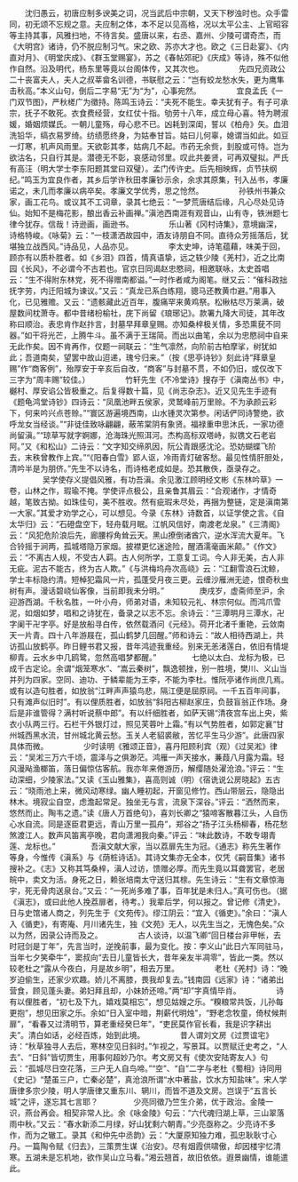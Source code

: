 <!-- { "loadSidebar": true } -->
　　沈归愚云，初唐应制多谀美之词，况当武后中宗朝，又天下秽浊时也。众手雷同，初无颂不忘规之意。夫应制之体，本不足以见高格，况以太平公主、上官昭容等主持其事，风雅扫地，不待言矣。盛唐以来，右丞、嘉州、少陵可谓奇杰，而《大明宫》诸诗，仍不脱应制习气。宋之欧、苏亦大才也。欧之《三日赴宴》、《内直对月》、《明堂庆成》、《群玉堂赐宴》，苏之《春帖郊祀》《庆成》等诗，殊不似他作自然。沿及明代，杨东里等竟以台阁体传，又其次也。
　　
　　先四兄资政公二十丧富夫人，夫人之叔莘畲名训德，书联慰之云：“岂有蛟龙愁水失，更为鹰隼击秋高。”本义山句，倒后二字易“无”为“为”，心事宛然。
　　
　　宜良孟氏《一门双节图》，严秋槎广为徵持。陈鸣玉诗云：“夫死不能生。幸夫犹有子。有子可承宗，抚子不敢死。衣食费经营，女红仗十指。劬劳十八年，成立母心喜。特为聘淑媛，婚姻烦媒氏。一朝儿童殇，母心悲不已。凶耗到深闺，誓以《柏舟》矢。血泪洗铅华，缟衣易罗绮。纺绩愿终身，为姑奉甘旨。姑曰儿何辜，媳谓当如此。如豆一灯寒，机声风雨里。天欲彰其孝，姑病几不起。市药无余赀，刲股或可恃。岂为欲沽名，只自行其是。潜德无不彰，哀感动邻里。叹此共姜贤，可再双璧拟。严氏有高汪（明大学士李东阳题其堂曰双璧）。孟门传许史。后先相映辉，贞节扶纲纪。”鸣玉为宜良作者，其乡后学许秋田孝廉钞示余，余求其原集，刊入丛书，孝廉诺之，未几而孝廉以病卒矣。孝廉文学优秀，思之怆然。
　　
　　孙铁州书兼众家，画工花鸟。或议其不工词章，录其七绝云：“一梦荒唐结后缘，凡心尽处见诗仙。始知不是梅花影，酿出香云补画禅。”滇池西南涯有观音山，山有寺，铁洲题七律今犹存。信哉！诗逊画，画逊书。
　　
　　乐山著《冈村诗集》，意境幽深，诗格特峻。《咏菊》云：“一枝潇洒故园中，酒友诗朋自不同。直待众芳摇落后，犹堪独立战西风。”诗品见，人品亦见。
　　
　　李太史坤，诗笔蕴藉，味美于回，顾亦有以质朴胜者。如《乡泪》四首，情真语挚，远之轶少陵《羌村》，近之比南园《长风》，不必谓今不古若也。官京日同谒赵忠愍祠，相邀联咏，太史首唱云：“生不得附东林党，死不得赠南都谥。”一时作者咸为阁笔。继又云：“催科政拙抚字劳，内迁阳城为谏议。”又云：“真龙已系白练翔，骢马还教黄巾避。”用事入化，已见雅赡。又云：“遗骸藏此近百年，腹痛罕来黄鸡祭。松楸枯尽万莱满，破屋数间枕萧寺。都中昔绪枌榆社，庑下尚留《琅琊记》。款署九降大司徒，其年改称曰顺治。表忠肯作赵抃言，封墓早拜章皇赐。亦知桑梓极关情，多恐熏莸不同器。”如干将光芒，上腾牛斗。虽不满于王瑞简。而出以曲笔，余以为忠愍祠中自来无此作矣。因不肯再作，仅题一祠联云：“生气凛然，向阶前古柏摩挲，树犹如此；吾道南矣，望罢中故山迢递，瑰兮归来。”（按《思亭诗钞》刻此诗“拜章皇赐”作“商客例”，殆厚安于辛亥后自改，“商客”与封墓不贯，不如仍旧，或仅改下三字为“周丰赐”较佳。）
　　
　　竹轩先生《不冷堂诗》搜存于《滇南丛书》中，樾村、厚安谄公皆极重之。后复得数十篇，见《尚志杂志》。近又见先生手迹有《题龟鸿堂诗钞》四诗云：“凤凰池畔五侯家，灵鹫峰前万里赊。不为承颜云彩下，何来吟兴点苍赊。”“寰区游遍境西南，山水锺灵次第参。闲话俨同诗警绝，欲呼龙女当经谈。”“非徒佳致咏翩翩，蔽芾棠阴有象贤。福禄重申思沐氏，一家功德尚留滇。”“琼草写就字婀娜，沧海珠光照洱河。杰构高标双塔峙，拟镌文石老岩阿。”又《和松山》二诗云：“文字知交缔夙因，阮公青跟感沈沦。恐妨蝴蝶飞阶去，末秩曾教作上宾。”“《阳春白雪》郢人讴，冷雨青灯破客愁。最见性情肝胆处，清吟半是为朋侪。”先生不以诗名，而诗格老成如是。恐其散佚，亟录存之。
　　
　　吴学使存义提倡风雅，有功吾滇。余见激江顾明经文彬《东林吟草》一卷，山林之作，瑕瑜不掩。学使评点极公，且亲鲁其眉云：“合观诸作，才情奇越，笔致古拗。如珠佳句，美不胜收。然有疵瑕未尽处，再捆为整链，定是滇南第一大家。”其爱才劝学之心，可以想见。今录《东林》诗数首，以证学使之言。《自太华归》云：“石磴盘空下，轻舟载月眠。江帆风信好，南渡老龙泉。”《三清阁》云：“风犯危阶浪后先，廊腰桴角耸云天。黑山撩倒诸酋穴，逆水浑流大夏年。飞合铃摇于涧两，孤城塔隐万家烟。披襟更忆迷途险，醒酒濡毫画米颠。”《作文》云：“不离古人规，不受古人羁。古人何所学，工意复工词。今人非无美，古人非无疵。泥古不能古，终为古人欺。”《与洪梅坞舟次高峣》云：“江翻雪浪石沈鲸，学士丰标隐约清。短棹犯霜风一片，孤蓬受月夜三更。云缠沙雁洲无迹，恨奇秋虫树有声。漫话碧峣仙客像，当前即我未分明。”
　　
　　庚戌岁，虚斋师至沪，余迎游西湖。千秋名胜，一叶小舟，师弟对语，未知较元礼、林宗何似。而鸿爪雪泥，如烟如梦，唱和之诗犹在，备录之以志不忘。余诗云：“三潭明月三潭水，卍字阑干卍字亭。好是放船寻白传，依然载酒问《元经》。荷开北渚千重艳，云敛南天一片青。四十八年游屐在，孤山鹤梦几回醒。”师和诗云：“故人相待西湖上，共访孤山放鹤亭。昨日鲤书君又报，昔年鸿迹我重经。别来无恙渚莲白，依旧有情堤柳青。云水乡中几鸥鹭，忽然高唱梦都醒。”
　　
　　七绝以太白、龙标为极，已成千古定论。余谓“烟笼寒水”、“嵩云秦树”，飘逸顿挫，别一胜境，樊川、义山当并列为四家。空同、迪功、于鳞辈能为王李，不能为李杜。惟阮亭诸作尚庶几焉。或有以造句胜者，如放翁“江畔声声猿鸟悲，隔江便是屈原祠。一千五百年间事，只有滩声似旧时”。有以俚质胜者，如放翁“斜阳古柳赵家庄，负鼓盲翁正作场。身后是非谁管得？满村听说蔡中郎”。有以纤细胜者，如萨天锡“清夜宫车出上央，紫衣小队两三行。石栏干外银灯过，照见芙蓉叶上霜。”有以气势胜者，如郭定襄“甘州城西黑水流，甘州城北黄云愁。玉关人老貂裘敝，苦忆平生马少游”。此唐四家具体而微。
　　
　　少时读明《雅颂正音》，喜丹阳顾利宾（观）《过吴淞》律云：“吴淞三万六千顷，震泽与之俱渺茫。鸿雁一声天接水，蒹葭八月露为霜。轻风漫飐渔榔笛，落日偏惊估客航。我亦年来倦游历，解缨随处濯沧浪。”评云：“生动深细，少陵家法。”又读《玉山雅集》，喜高则诚（明）《宿诜说公房晓起》五古云：“晓雨池上来，微风动寒绿。幽人睡初起，开窗见修竹。西山带层云，隐隐出林木。境寂尘自空，虑澹起常足。独坐无与言，流泉下深谷。”评云：“洒然而来，悠然而止。陶韦之遗。”读《唐人万首绝句》，喜刘长卿之“猿啼客散暮江头，人自伤心水自流。同是逐臣君更远，青山万里一孤舟”，郑谷之“扬子江头杨柳春，杨花愁煞渡江人。数声风笛离亭晚，君向潇湘我向秦。”评云：“味此数诗，不敢专翊青莲、龙标也。”
　　
　　吾滇文献大家，当以荔扉先生为冠。《通志》称先生著作等身，今惟传《滇系》与《荫桩诗话》。其诗文集亦无全本，仅凭《嗣音集》诸书搜补之。《志》又称其笃桑梓，滇人过访，馈赠必厚。而先生竟以耳聋罢官，老居皖中，卖文为活。身死之日，赖张培南太守送归其榇。先生诗云：“生有文章惊海宇，死无骨肉送泉台。”又云：“一死尚多难了事，百年犹是未归人。”真可伤也。（据《滇志》，或曰此他人挽荔扉者，待考。）我辈后学，何以报之。曾记修《清史》，日与史馆诸人商之，列先生于《文苑传》。缪江阴云：“宜入《循吏》。”余曰：“滇人入《循吏》，有寄庵、月川诸先生，独《文苑》无人，以先生当之，无愧色矣。”众以为然，因录公诗而及之。
　　
　　古人谈诗，以温飞卿“回日楼台非甲帐，去时冠剑是丁年”，先言当时，逆挽前事，最为变化。按：李义山“此日六军同驻马，当年七夕笑牵牛”，窦叔向“去日儿童皆长大，昔年亲友半凋零”，皆此一类。然以较老杜之“露从今夜白，月是故乡明”，相去万里。
　　
　　老杜《羌村》诗：“晚岁迫偷生，还家少欢趣。娇儿不离膝，畏我却复去。”钱南园《远家》诗：“诸弟出营食，顾见蓬头妻。弟妇拜且却，小妹娇还啼。”两“却”字真情毕肖。
　　
　　诗有以俚胜者，“初七及下九，嬉戏莫相忘”，想见姑嫂之乐。“糗粮常共饭，儿孙每更抱”，想见田家之乐。余如“日入室中暗，荆薪代明烛”，“野老念牧童，倚杖候荆扉”，“看春又过清明节，算老重经癸巳年”，“吏民莫作官长看，我是识字耕出夫”。清白如话，必经百炼，始到此境。
　　
　　昔人谓刘文房《过贾谊宅》诗：“秋草独寻人去后，寒林空见日斜时。”乍视之，写景耳。以贾赋迁史考之，“人去”、“日斜”皆切贾生，用事何超妙乃尔。考文房又有《使次安陆寄友人》句云：“孤城尽日空花落，三户无人自鸟啼。”“空”、“自”二字与老杜《蜀相》诗同用《史记》“楚虽三户，亡秦必楚”，真沧浪所谓“水中著盐，饮水方知盐味”。宋人学唐律多宗少陵，明人学唐律又重东川、辋川，而皆不道及文房。岂误于“五言长城”之评，遂忘其七言耶？
　　
　　少亮同徵乃竺生介弟，优于政治。金陵一识，燕台再会。相契非常人比。余《咏金陵》句云：“六代魂归湖上草，三山翠落雨中秋。”又云：“春水新添二月绿，好山犹剩六朝青。”少亮亟称之。少亮诗不多作，而为之辙工。录其《和仲先中丞韵》云：“大厦原知独力难，孤忠耿耿寸心丹。一篇陶令赋《归去》，三策贾生谋《治安》。尽有烟霞供啸傲，却因楼宇忆清寒。五湖未是忘机地，欲作吴山立马看。”湘云翘首，故旧依依。遐景幽情，谁能遣此。
　　
